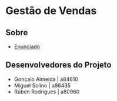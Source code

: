 # Gestão de Vendas

## Sobre

 * [Enunciado](https://github.com/Manilator/SO_GV/blob/master/Enunciado1819.pdf)

## Desenvolvedores do Projeto

* Gonçalo Almeida   | a84610
* Miguel Solino     | a86435
* Rúben Rodrigues   | a80960
